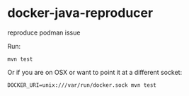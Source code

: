 # docker-java-reproducer
reproduce podman issue

Run: 
```
mvn test
```

Or if you are on OSX or want to point it at a different socket:

```
DOCKER_URI=unix:///var/run/docker.sock mvn test
```
